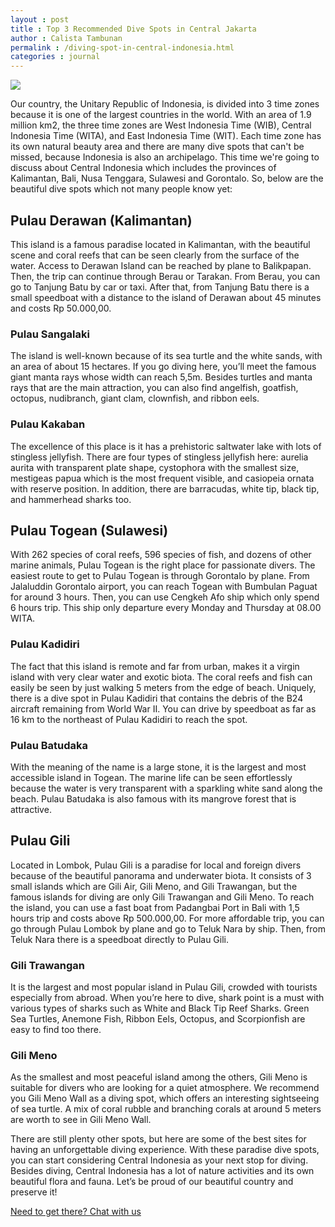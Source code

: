 ```yaml
---
layout : post
title : Top 3 Recommended Dive Spots in Central Jakarta
author : Calista Tambunan
permalink : /diving-spot-in-central-indonesia.html
categories : journal 
---
```


<img src="https://i.imgur.com/9RhRo9q.jpg" class="img-responsive post-feat-img" />

Our country, the Unitary Republic of Indonesia, is divided into 3 time zones because it is one of the largest countries in the world. With an area of 1.9 million km2, the three time zones are West Indonesia Time (WIB), Central Indonesia Time (WITA), and East Indonesia Time (WIT). Each time zone has its own natural beauty area and there are many dive spots that can't be missed, because Indonesia is also an archipelago. This time we're going to discuss about Central Indonesia which includes the provinces of Kalimantan, Bali, Nusa Tenggara, Sulawesi and Gorontalo. So, below are the beautiful dive spots which not many people know yet:

## Pulau Derawan (Kalimantan)
This island is a famous paradise located in Kalimantan, with the beautiful scene and coral reefs that can be seen clearly from the surface of the water. Access to Derawan Island can be reached by plane to Balikpapan. Then, the trip can continue through Berau or Tarakan. From Berau, you can go to Tanjung Batu by car or taxi. After that, from Tanjung Batu there is a small speedboat with a distance to the island of Derawan about 45 minutes and costs Rp 50.000,00.
### Pulau Sangalaki
The island is well-known because of its sea turtle and the white sands, with an area of about 15 hectares. If you go diving here, you’ll meet the famous giant manta rays whose width can reach 5,5m. Besides turtles and manta rays that are the main attraction, you can also find angelfish, goatfish, octopus, nudibranch, giant clam, clownfish, and ribbon eels. 
### Pulau Kakaban
The excellence of this place is it has a prehistoric saltwater lake with lots of stingless jellyfish. There are four types of stingless jellyfish here: aurelia aurita with transparent plate shape, cystophora with the smallest size, mestigeas papua which is the most frequent visible, and casiopeia ornata with reserve position. In addition, there are barracudas, white tip, black tip, and hammerhead sharks too.

## Pulau Togean (Sulawesi)
With 262 species of coral reefs, 596 species of fish, and dozens of other marine animals, Pulau Togean is the right place for passionate divers. The easiest route to get to Pulau Togean is through Gorontalo by plane. From Jalaluddin Gorontalo airport, you can reach Togean with Bumbulan Paguat for around 3 hours. Then, you can use Cengkeh Afo ship which only spend 6 hours trip. This ship only departure every Monday and Thursday at 08.00 WITA.
### Pulau Kadidiri
The fact that this island is remote and far from urban, makes it a virgin island with very clear water and exotic biota. The coral reefs and fish can easily be seen by just walking 5 meters from the edge of beach. Uniquely, there is a dive spot in Pulau Kadidiri that contains the debris of the B24 aircraft remaining from World War II. You can drive by speedboat as far as 16 km to the northeast of Pulau Kadidiri to reach the spot.
### Pulau Batudaka
With the meaning of the name is a large stone, it is the largest and most accessible island in Togean. The marine life can be seen effortlessly because the water is very transparent with a sparkling white sand along the beach. Pulau Batudaka is also famous with its mangrove forest that is attractive. 

## Pulau Gili
Located in Lombok, Pulau Gili is a paradise for local and foreign divers because of the beautiful panorama and underwater biota. It consists of 3 small islands which are Gili Air, Gili Meno, and Gili Trawangan, but the famous islands for diving are only Gili Trawangan and Gili Meno. To reach the island, you can use a fast boat from Padangbai Port in Bali with 1,5 hours trip and costs above Rp 500.000,00. For more affordable trip, you can go through Pulau Lombok by plane and go to Teluk Nara by ship. Then, from Teluk Nara there is a speedboat directly to Pulau Gili.
### Gili Trawangan 
It is the largest and most popular island in Pulau Gili, crowded with tourists especially from abroad. When you’re here to dive, shark point is a must with various types of sharks such as White and Black Tip Reef Sharks. Green Sea Turtles, Anemone Fish, Ribbon Eels, Octopus, and Scorpionfish are easy to find too there. 
### Gili Meno
As the smallest and most peaceful island among the others, Gili Meno is suitable for divers who are looking for a quiet atmosphere. We recommend you Gili Meno Wall as a diving spot, which offers an interesting sightseeing of sea turtle. A mix of coral rubble and branching corals at around 5 meters are worth to see in Gili Meno Wall. 

There are still plenty other spots, but here are some of the best sites for having an unforgettable diving experience. With these paradise dive spots, you can start considering Central Indonesia as your next stop for diving. Besides diving, Central Indonesia has a lot of nature activities and its own beautiful flora and fauna. Let’s be proud of our beautiful country and preserve it!

<a href="https://web.whatsapp.com/send?phone={{site.wa}}&text=Hi%20E-Nyelam,%20i%20need%20info%20for%20dive%20spot" class="cta--in--page">Need to get there? Chat with us</a>
